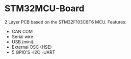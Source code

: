 # STM32MCU-Board
2 Layer PCB based on the STM32F103C8T6 MCU. 
Features:
- CAN COM
- Serial wire
- USB (mini).  
- External OSC (HSE)
- 5 GPIO'S
-I2C
-UART
